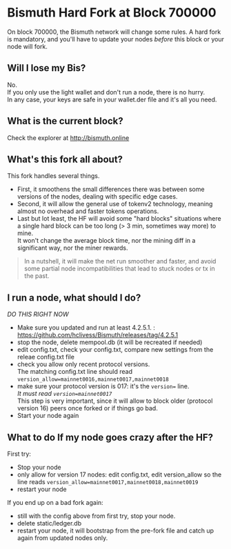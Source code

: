 # Bismuth Hard Fork at Block 700000

On block 700000, the Bismuth network will change some rules. A hard fork is mandatory, and you'll have to update your nodes *before* this block or your node will fork.

## Will I lose my Bis?

No.  
If you only use the light wallet and don't run a node, there is no hurry.  
In any case, your keys are safe in your wallet.der file and it's all you need.  

## What is the current block?

Check the explorer at http://bismuth.online

## What's this fork all about?

This fork handles several things.
- First, it smoothens the small differences there was between some versions of the nodes, dealing with specific edge cases.
- Second, it will allow the general use of tokenv2 technology, meaning almost no overhead and faster tokens operations.
- Last but lot least, the HF will avoid some "hard blocks" situations where a single hard block can be too long (> 3 min, sometimes way more) to mine.  
It won't change the average block time, nor the mining diff in a significant way, nor the miner rewards.

> In a nutshell, it will make the net run smoother and faster, and avoid some partial node incompatibilities that lead to stuck nodes or tx in the past.

## I run a node, what should I do?

*DO THIS RIGHT NOW*

- Make sure you updated and run at least 4.2.5.1. : https://github.com/hclivess/Bismuth/releases/tag/4.2.5.1  
- stop the node, delete mempool.db (it will be recreated if needed)
- edit config.txt, check your config.txt, compare new settings from the releae config.txt file
- check you allow only recent protocol versions.  
  The matching config.txt line should read `version_allow=mainnet0016,mainnet0017,mainnet0018`
- make sure your protocol version is 017: it's the `version=` line.  
  *It must read `version=mainnet0017`*  
  This step is very important, since it will allow to block older (protocol version 16) peers once forked or if things go bad.
- Start your node again

## What to do If my node goes crazy after the HF?

First try:
- Stop your node
- only allow for version 17 nodes: edit config.txt, edit version_allow so the line reads `version_allow=mainnet0017,mainnet0018,mainnet0019`
- restart your node

If you end up on a bad fork again:
- still with the config above from first try, stop your node.
- delete static/ledger.db
- restart your node, it will bootstrap from the pre-fork file and catch up again from updated nodes only.
